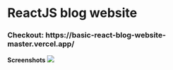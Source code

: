 <h1>ReactJS blog website</h1>
<h3>Checkout: https://basic-react-blog-website-master.vercel.app/</h3>

**Screenshots**
<img src="https://github.com/siddharthgauts/Gosto-Modern-Ecom-pro/assets/95357196/771d7eae-318f-43b3-bc14-b4eb0f905746">
